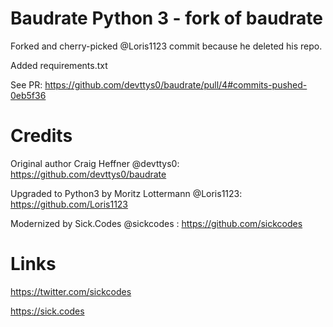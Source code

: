 # Baudrate Python 3 - fork of baudrate

Forked and cherry-picked @Loris1123 commit because he deleted his repo.

Added requirements.txt

See PR: https://github.com/devttys0/baudrate/pull/4#commits-pushed-0eb5f36


# Credits

Original author Craig Heffner @devttys0: https://github.com/devttys0/baudrate

Upgraded to Python3 by Moritz Lottermann @Loris1123: https://github.com/Loris1123

Modernized by Sick.Codes @sickcodes : https://github.com/sickcodes

# Links

https://twitter.com/sickcodes

https://sick.codes

